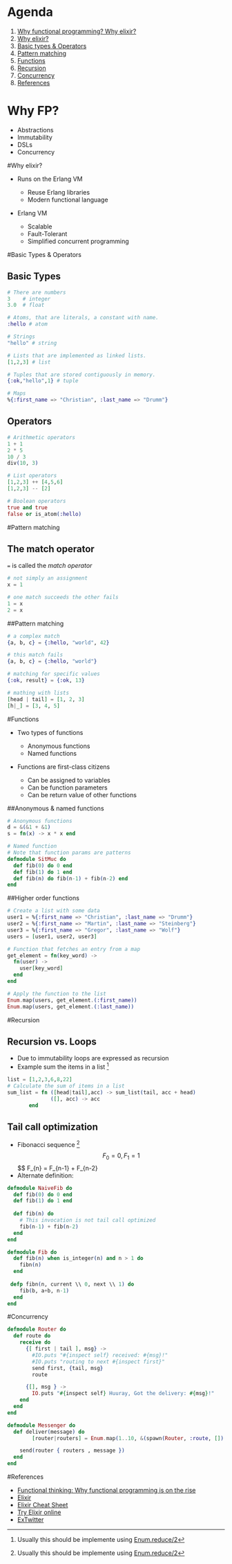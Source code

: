 # Agenda

1. [Why functional programming? Why elixir?](#/2)
1. [Why elixir?](#/3)
1. [Basic types & Operators](#/4)
1. [Pattern matching](#/5)
1. [Functions](#/6)
1. [Recursion](#/7)
1. [Concurrency](#/8)
1. [References](#/9)



# Why FP?

- Abstractions
- Immutability
- DSLs
- Concurrency



#Why elixir?

- Runs on the Erlang VM
  - Reuse Erlang libraries
  - Modern functional language

- Erlang VM
  - Scalable 
  - Fault-Tolerant 
  - Simplified concurrent programming 



#Basic Types & Operators


## Basic Types

``` Elixir
# There are numbers
3    # integer
3.0  # float

# Atoms, that are literals, a constant with name.
:hello # atom

# Strings
"hello" # string

# Lists that are implemented as linked lists.
[1,2,3] # list

# Tuples that are stored contiguously in memory.
{:ok,"hello",1} # tuple

# Maps
%{:first_name => "Christian", :last_name => "Drumm"}
```


## Operators

``` Elixir
# Arithmetic operators
1 + 1
2 * 5
10 / 3
div(10, 3)

# List operators
[1,2,3] ++ [4,5,6]
[1,2,3] -- [2]

# Boolean operators
true and true
false or is_atom(:hello)
```



#Pattern matching


## The match operator

`=` is called the *match operator*

``` Elixir
# not simply an assignment
x = 1

# one match succeeds the other fails 
1 = x
2 = x
```


##Pattern matching

``` Elixir
# a complex match
{a, b, c} = {:hello, "world", 42}

# this match fails
{a, b, c} = {:hello, "world"}

# matching for specific values
{:ok, result} = {:ok, 13}

# mathing with lists
[head | tail] = [1, 2, 3]
[h|_] = [3, 4, 5]

```



#Functions
 
* Two types of functions
  * Anonymous functions
  * Named functions

* Functions are first-class citizens 
  * Can be assigned to variables
  * Can be function parameters
  * Can be return value of other functions


##Anonymous & named functions

``` Elixir
# Anonymous functions
d = &(&1 + &1)
s = fn(x) -> x * x end

# Named function
# Note that function params are patterns
defmodule SitMuc do
  def fib(0) do 0 end
  def fib(1) do 1 end
  def fib(n) do fib(n-1) + fib(n-2) end
end
```


##Higher order functions

``` Elixir
# Create a list with some data 
user1 = %{:first_name => "Christian", :last_name => "Drumm"}
user2 = %{:first_name => "Martin", :last_name => "Steinberg"}
user3 = %{:first_name => "Gregor", :last_name => "Wolf"}
users = [user1, user2, user3]

# Function that fetches an entry from a map
get_element = fn(key_word) ->
  fn(user) ->
    user[key_word]
  end
end

# Apply the function to the list
Enum.map(users, get_element.(:first_name))
Enum.map(users, get_element.(:last_name))
```



#Recursion


## Recursion vs. Loops

* Due to immutability loops are expressed as recursion
* Example sum the items in a list [^1]

``` Elixir
list = [1,2,3,6,8,22]
# Calculate the sum of items in a list
sum_list = fn ([head|tail],acc) -> sum_list(tail, acc + head)
              ([], acc) -> acc 
	   end  
```
[^1]: Usually this should be implemente using [Enum.reduce/2](http://elixir-lang.org/docs/v1.0/elixir/Enum.html#reduce/2)


## Tail call optimization

* Fibonacci sequence [^1]
  $$ F_{0} = 0, F_{1} = 1 $$
  $$ F_{n} = F_{n-1} + F_{n-2}
* Alternate definition:

``` Elixir
defmodule NaiveFib do 
  def fib(0) do 0 end
  def fib(1) do 1 end
  
  def fib(n) do 
    # This invocation is not tail call optimized
    fib(n-1) + fib(n-2) 
  end
end

defmodule Fib do
  def fib(n) when is_integer(n) and n > 1 do
    fibn(n)
  end
  
 defp fibn(n, current \\ 0, next \\ 1) do 
    fib(b, a+b, n-1) 
  end
end
``` 

[^1]: http://www.wolframalpha.com/input/?i=fibonacci+sequence



#Concurrency 

``` Elixir
defmodule Router do
  def route do
    receive do
      {[ first | tail ], msg} -> 
        #IO.puts "#{inspect self} received: #{msg}!"
        #IO.puts "routing to next #{inspect first}"
        send first, {tail, msg}
        route

      {[], msg } -> 
        IO.puts "#{inspect self} Huuray, Got the delivery: #{msg}!"
    end
  end
end
```


``` Elixir
defmodule Messenger do
  def deliver(message) do
		[router|routers] = Enum.map(1..10, &(spawn(Router, :route, [])

    send(router { routers , message })
  end
end
```



#References

* [Functional thinking: Why functional programming is on the rise](http://www.ibm.com/developerworks/library/j-ft20/) 
* [Elixir](http://elixir-lang.org/)
* [Elixir Cheat Sheet](http://media.pragprog.com/titles/elixir/ElixirCheat.pdf)
* [Try Elixir online](http://elixirplayground.com/)
* [ExTwitter](https://github.com/parroty/extwitter)